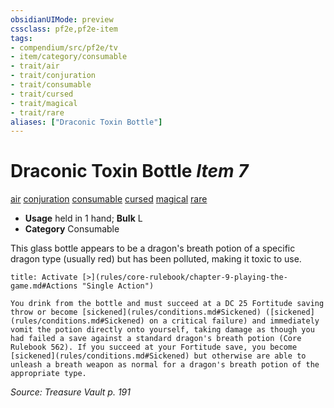 ```yaml
---
obsidianUIMode: preview
cssclass: pf2e,pf2e-item
tags:
- compendium/src/pf2e/tv
- item/category/consumable
- trait/air
- trait/conjuration
- trait/consumable
- trait/cursed
- trait/magical
- trait/rare
aliases: ["Draconic Toxin Bottle"]
---
```

# Draconic Toxin Bottle *Item 7*  
[air](rules/traits/air.md)  [conjuration](rules/traits/conjuration.md)  [consumable](rules/traits/consumable.md)  [cursed](rules/traits/cursed-gmg.md)  [magical](rules/traits/magical.md)  [rare](rules/traits/rare.md)  

- **Usage** held in 1 hand; **Bulk** L
- **Category** Consumable

This glass bottle appears to be a dragon's breath potion of a specific dragon type (usually red) but has been polluted, making it toxic to use.

```ad-embed-ability
title: Activate [>](rules/core-rulebook/chapter-9-playing-the-game.md#Actions "Single Action")

You drink from the bottle and must succeed at a DC 25 Fortitude saving throw or become [sickened](rules/conditions.md#Sickened) ([sickened](rules/conditions.md#Sickened) on a critical failure) and immediately vomit the potion directly onto yourself, taking damage as though you had failed a save against a standard dragon's breath potion (Core Rulebook 562). If you succeed at your Fortitude save, you become [sickened](rules/conditions.md#Sickened) but otherwise are able to unleash a breath weapon as normal for a dragon's breath potion of the appropriate type.
```

*Source: Treasure Vault p. 191*